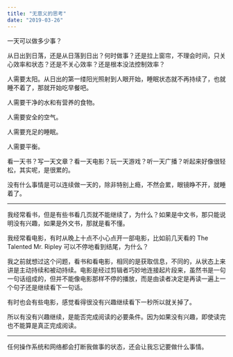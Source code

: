 ```yaml
---
title: "无意义的思考"
date: "2019-03-26"
---
```


一天可以做多少事？

从日出到日落，还是从日落到日出？何时做事？还是拉上窗帘，不理会时间，只关心效率和状态？还是不关心效率？还是根本没法控制效率？

人需要太阳。从日出的第一缕阳光照射到人眼开始，睡眠状态就不再持续了，也就睡不着了，那就开始吃早餐吧。

人需要干净的水和有营养的食物。

人需要安全的空气。

人需要充足的睡眠。

人需要平衡。

看一天书？写一天文章？看一天电影？玩一天游戏？听一天广播？听起来好像很轻松，其实呢，是很累的。

没有什么事情是可以连续做一天的，除非特别上瘾，不然会累，眼镜睁不开，就睡着了。

---

我经常看书，但是有些书看几页就不能继续了，为什么？如果是中文书，那只能说明没有兴趣，如果是外文书，那就是看不懂。

我经常看电影，有时从晚上十点不小心点开一部电影，比如前几天看的 The Talented Mr. Ripley 可以不停地看到结尾，为什么？

我之前就想过这个问题，看书和看电影，相同的是获取信息，不同的，从状态上来讲是主动持续和被动持续。电影是经过剪辑者巧妙地连接起片段来，虽然书是一句一句话组成的，但并不能像电影那样不停的播放，而是由读者决定是再读一遍上一个句子还是继续看下一句话。

有时也会有些电影，感觉看得很没有兴趣继续看下一秒所以就关掉了。

所以有没有兴趣继续，是能否完成阅读的必要条件。因为如果没有兴趣，即使读完也不能算是真正完成阅读。

---

任何操作系统和网络都会打断我做事的状态，还会让我忘记要做什么事情。

